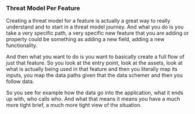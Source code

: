 ### Threat Model Per Feature

Creating a threat model for a feature is actually a great way to really understand and to start in a threat model journey. And what you do is you take a very specific path, a very specific new feature that you are adding or property could be something as adding a new field, adding a new functionality.

And then what you want to do is you want to basically create a full flow of just that feature. So you look at the entry point, look at the assets, look at what is actually being used in that feature and then you literally map its inputs, you map the data paths given that the data schemer and then you follow data.

So you see for example how the data go into the application, what it ends up with, who calls who. And what that means it means you have a much more tight brief, a much more tight view of the situation.
